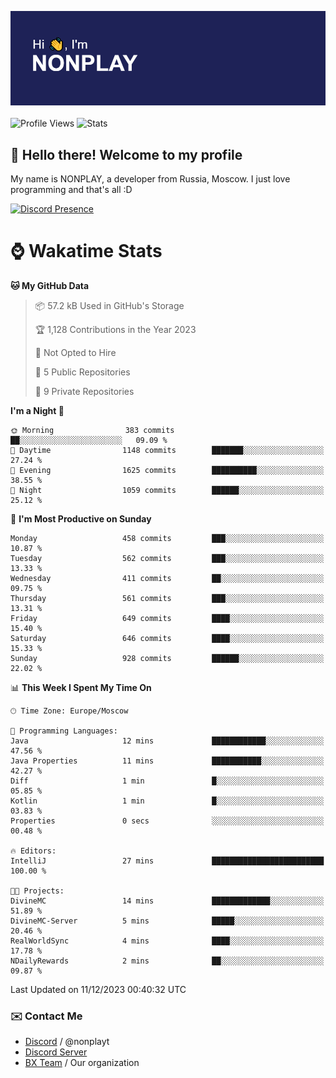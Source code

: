![Discord Presence](./header.png)
<br></br>
![Profile Views](https://komarev.com/ghpvc/?username=NONPLAYT&color=blue&style=for-the-badge)
![Stats](https://img.shields.io/badge/0%25-OPTIMIZED-orange?style=for-the-badge)


## :wave: Hello there! Welcome to my profile

My name is NONPLAY, a developer from Russia, Moscow. I just love programming and that's all :D

[![Discord Presence](https://lanyard.cnrad.dev/api/597087584090587177?showDisplayName=true)](https://discord.com/users/597087584090587177) 

# ⌚ Wakatime Stats

<!--START_SECTION:waka-->
**🐱 My GitHub Data** 

> 📦 57.2 kB Used in GitHub's Storage 
 > 
> 🏆 1,128 Contributions in the Year 2023
 > 
> 🚫 Not Opted to Hire
 > 
> 📜 5 Public Repositories 
 > 
> 🔑 9 Private Repositories 
 > 
**I'm a Night 🦉** 

```text
🌞 Morning                383 commits         ██░░░░░░░░░░░░░░░░░░░░░░░   09.09 % 
🌆 Daytime                1148 commits        ███████░░░░░░░░░░░░░░░░░░   27.24 % 
🌃 Evening                1625 commits        ██████████░░░░░░░░░░░░░░░   38.55 % 
🌙 Night                  1059 commits        ██████░░░░░░░░░░░░░░░░░░░   25.12 % 
```
📅 **I'm Most Productive on Sunday** 

```text
Monday                   458 commits         ███░░░░░░░░░░░░░░░░░░░░░░   10.87 % 
Tuesday                  562 commits         ███░░░░░░░░░░░░░░░░░░░░░░   13.33 % 
Wednesday                411 commits         ██░░░░░░░░░░░░░░░░░░░░░░░   09.75 % 
Thursday                 561 commits         ███░░░░░░░░░░░░░░░░░░░░░░   13.31 % 
Friday                   649 commits         ████░░░░░░░░░░░░░░░░░░░░░   15.40 % 
Saturday                 646 commits         ████░░░░░░░░░░░░░░░░░░░░░   15.33 % 
Sunday                   928 commits         ██████░░░░░░░░░░░░░░░░░░░   22.02 % 
```


📊 **This Week I Spent My Time On** 

```text
🕑︎ Time Zone: Europe/Moscow

💬 Programming Languages: 
Java                     12 mins             ████████████░░░░░░░░░░░░░   47.56 % 
Java Properties          11 mins             ███████████░░░░░░░░░░░░░░   42.27 % 
Diff                     1 min               █░░░░░░░░░░░░░░░░░░░░░░░░   05.85 % 
Kotlin                   1 min               █░░░░░░░░░░░░░░░░░░░░░░░░   03.83 % 
Properties               0 secs              ░░░░░░░░░░░░░░░░░░░░░░░░░   00.48 % 

🔥 Editors: 
IntelliJ                 27 mins             █████████████████████████   100.00 % 

🐱‍💻 Projects: 
DivineMC                 14 mins             █████████████░░░░░░░░░░░░   51.89 % 
DivineMC-Server          5 mins              █████░░░░░░░░░░░░░░░░░░░░   20.46 % 
RealWorldSync            4 mins              ████░░░░░░░░░░░░░░░░░░░░░   17.78 % 
NDailyRewards            2 mins              ██░░░░░░░░░░░░░░░░░░░░░░░   09.87 % 
```


 Last Updated on 11/12/2023 00:40:32 UTC
<!--END_SECTION:waka-->

### ✉️ Contact Me

- [Discord](https://discord.com/users/597087584090587177) / @nonplayt
- [Discord Server](https://discord.gg/p7cxhw7E2M)
- [BX Team](https://github.com/BX-Team) / Our organization
